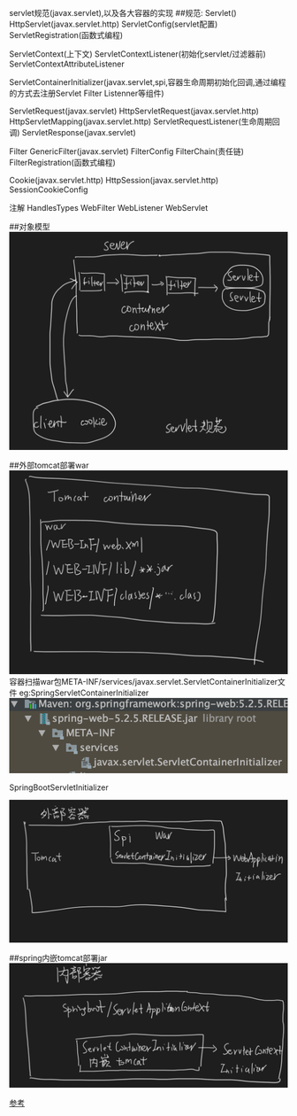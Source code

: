 servlet规范(javax.servlet),以及各大容器的实现
##规范:
Servlet()
HttpServlet(javax.servlet.http)
ServletConfig(servlet配置)
ServletRegistration(函数式编程)

ServletContext(上下文)
ServletContextListener(初始化servlet/过滤器前)
ServletContextAttributeListener

ServletContainerInitializer(javax.servlet,spi,容器生命周期初始化回调,通过编程的方式去注册Servlet Filter Listenner等组件)

ServletRequest(javax.servlet)
HttpServletRequest(javax.servlet.http)
HttpServletMapping(javax.servlet.http)
ServletRequestListener(生命周期回调)
ServletResponse(javax.servlet)

Filter
GenericFilter(javax.servlet)
FilterConfig
FilterChain(责任链)
FilterRegistration(函数式编程)


Cookie(javax.servlet.http)
HttpSession(javax.servlet.http)
SessionCookieConfig

注解
HandlesTypes
WebFilter
WebListener
WebServlet

##对象模型
![](.z_servlet问题清单_images/servlet与容器.png)

##外部tomcat部署war
![](.z_servlet问题清单_images/tomcat容器部署目录.png)
容器扫描war包META-INF/services/javax.servlet.ServletContainerInitializer文件
eg:SpringServletContainerInitializer
![](.z_servlet问题清单_images/springb-web.png)

SpringBootServletInitializer

![](.z_servlet问题清单_images/外部容器.png)

##spring内嵌tomcat部署jar
![](.z_servlet问题清单_images/内部容器.png)

[参考](https://segmentfault.com/a/1190000022763768)
